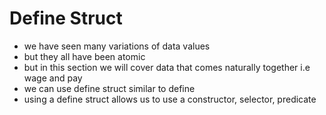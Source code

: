 # Define Struct
* we have seen many variations of data values
* but they all have been atomic
* but in this section we will cover data that comes naturally together i.e wage and pay
* we can use define struct similar to define 
* using a define struct allows us to use a constructor, selector, predicate 